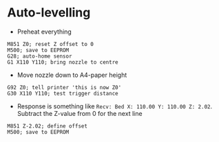 # Auto-levelling

* Preheat everything

```
M851 Z0; reset Z offset to 0
M500; save to EEPROM
G28; auto-home sensor
G1 X110 Y110; bring nozzle to centre
```

* Move nozzle down to A4-paper height

```
G92 Z0; tell printer 'this is now Z0'
G30 X110 Y110; test trigger distance
```

* Response is something like `Recv: Bed X: 110.00 Y: 110.00 Z: 2.02`. Subtract the Z-value from 0 for the next line

```
M851 Z-2.02; define offset
M500; save to EEPROM
```
